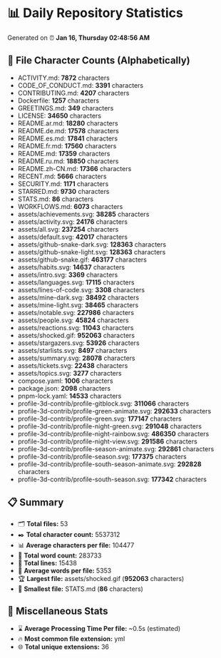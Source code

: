 # 📊 Daily Repository Statistics
Generated on ⏰ **Jan 16, Thursday 02:48:56 AM**

## 📂 File Character Counts (Alphabetically)
- ACTIVITY.md: **7872** characters
- CODE_OF_CONDUCT.md: **3391** characters
- CONTRIBUTING.md: **4207** characters
- Dockerfile: **1257** characters
- GREETINGS.md: **349** characters
- LICENSE: **34650** characters
- README.ar.md: **18280** characters
- README.de.md: **17578** characters
- README.es.md: **17841** characters
- README.fr.md: **17560** characters
- README.md: **17359** characters
- README.ru.md: **18850** characters
- README.zh-CN.md: **17366** characters
- RECENT.md: **5666** characters
- SECURITY.md: **1171** characters
- STARRED.md: **9730** characters
- STATS.md: **86** characters
- WORKFLOWS.md: **6073** characters
- assets/achievements.svg: **38285** characters
- assets/activity.svg: **24176** characters
- assets/all.svg: **237254** characters
- assets/default.svg: **42017** characters
- assets/github-snake-dark.svg: **128363** characters
- assets/github-snake-light.svg: **128363** characters
- assets/github-snake.gif: **463177** characters
- assets/habits.svg: **14637** characters
- assets/intro.svg: **3369** characters
- assets/languages.svg: **17115** characters
- assets/lines-of-code.svg: **3308** characters
- assets/mine-dark.svg: **38492** characters
- assets/mine-light.svg: **38465** characters
- assets/notable.svg: **227986** characters
- assets/people.svg: **45824** characters
- assets/reactions.svg: **11043** characters
- assets/shocked.gif: **952063** characters
- assets/stargazers.svg: **53926** characters
- assets/starlists.svg: **8497** characters
- assets/summary.svg: **28078** characters
- assets/tickets.svg: **22438** characters
- assets/topics.svg: **3277** characters
- compose.yaml: **1006** characters
- package.json: **2098** characters
- pnpm-lock.yaml: **14533** characters
- profile-3d-contrib/profile-gitblock.svg: **311066** characters
- profile-3d-contrib/profile-green-animate.svg: **292633** characters
- profile-3d-contrib/profile-green.svg: **177147** characters
- profile-3d-contrib/profile-night-green.svg: **291048** characters
- profile-3d-contrib/profile-night-rainbow.svg: **486350** characters
- profile-3d-contrib/profile-night-view.svg: **291586** characters
- profile-3d-contrib/profile-season-animate.svg: **292861** characters
- profile-3d-contrib/profile-season.svg: **177375** characters
- profile-3d-contrib/profile-south-season-animate.svg: **292828** characters
- profile-3d-contrib/profile-south-season.svg: **177342** characters

## 📋 Summary
- 🗂️ **Total files:** 53
- ✒️ **Total character count:** 5537312
- 📊 **Average characters per file:** 104477
- 📝 **Total word count:** 283733
- 🧾 **Total lines:** 15438
- 📐 **Average words per file:** 5353
- 🏆 **Largest file:** assets/shocked.gif (**952063** characters)
- 🥉 **Smallest file:** STATS.md (**86** characters)

## 🌟 Miscellaneous Stats
- ⌛ **Average Processing Time Per file:** ~0.5s (estimated)
- 🔥 **Most common file extension:** yml
- 🌐 **Total unique extensions:** 36
